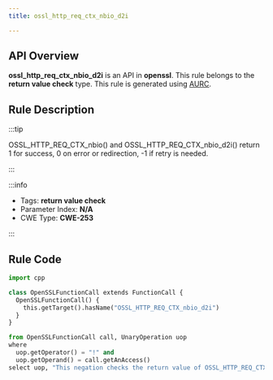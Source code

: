 ```yaml
---
title: ossl_http_req_ctx_nbio_d2i

---
```



## API Overview
**ossl_http_req_ctx_nbio_d2i** is an API in **openssl**. This rule belongs to the **return value check** type. This rule is generated using [AURC](../../tools/AURC).
## Rule Description

:::tip

OSSL_HTTP_REQ_CTX_nbio() and OSSL_HTTP_REQ_CTX_nbio_d2i() return 1 for success, 0 on error or redirection, -1 if retry is needed.

:::

:::info

- Tags: **return value check**
- Parameter Index: **N/A**
- CWE Type: **CWE-253**

:::

## Rule Code
```python
import cpp

class OpenSSLFunctionCall extends FunctionCall {
  OpenSSLFunctionCall() {
    this.getTarget().hasName("OSSL_HTTP_REQ_CTX_nbio_d2i")
  }
}

from OpenSSLFunctionCall call, UnaryOperation uop
where
  uop.getOperator() = "!" and
  uop.getOperand() = call.getAnAccess()
select uop, "This negation checks the return value of OSSL_HTTP_REQ_CTX_nbio_d2i."
```